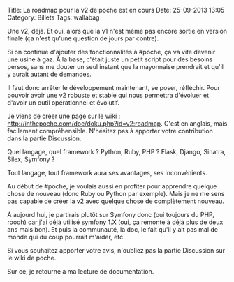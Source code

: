 Title: La roadmap pour la v2 de poche est en cours
Date: 25-09-2013 13:05
Category: Billets
Tags: wallabag

Une v2, déjà. Et oui, alors que la v1 n'est même pas encore sortie en version finale (ça n'est qu'une question de jours par contre).

Si on continue d'ajouter des fonctionnalités à #poche, ça va vite devenir une usine à gaz. À la base, c'était juste un petit script pour des besoins persos, sans me douter un seul instant que la mayonnaise prendrait et qu'il y aurait autant de demandes.

Il faut donc arrêter le développement maintenant, se poser, réfléchir. Pour pouvoir avoir une v2 robuste et stable qui nous permettra d'évoluer et d'avoir un outil opérationnel et évolutif.

Je viens de créer une page sur le wiki : http://inthepoche.com/doc/doku.php?id=v2:roadmap. C'est en anglais, mais facilement compréhensible. N'hésitez pas à apporter votre contribution dans la partie Discussion.

Quel langage, quel framework ? Python, Ruby, PHP ? Flask, Django, Sinatra, Silex, Symfony ?

Tout langage, tout framework aura ses avantages, ses inconvénients.

Au début de #poche, je voulais aussi en profiter pour apprendre quelque chose de nouveau (donc Ruby ou Python par exemple). Mais je ne me sens pas capable de créer la v2 avec quelque chose de complètement nouveau.

À aujourd'hui, je partirais plutôt sur Symfony donc (oui toujours du PHP, roooh) car j'ai déjà utilisé symfony 1.X (oui, ça remonte à déjà plus de deux ans mais bon). Et puis la communauté, la doc, le fait qu'il y ait pas mal de monde qui du coup pourrait m'aider, etc.

Si vous souhaitez apporter votre avis, n'oubliez pas la partie Discussion sur le wiki de poche.

Sur ce, je retourne à ma lecture de documentation.
